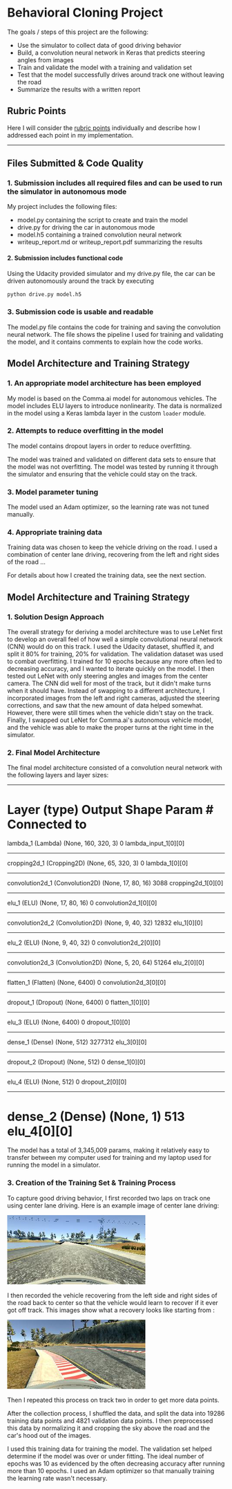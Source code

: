 # Behavioral Cloning Project

The goals / steps of this project are the following:
* Use the simulator to collect data of good driving behavior
* Build, a convolution neural network in Keras that predicts steering angles from images
* Train and validate the model with a training and validation set
* Test that the model successfully drives around track one without leaving the road
* Summarize the results with a written report


[//]: # (Image References)

[image1]: ./examples/center_2017_08_22_09_21_51_373.jpg "Center Lane"
[image2]: ./examples/center_2017_08_23_08_29_01_357.jpg "Recovering"

## Rubric Points
Here I will consider the [rubric points](https://review.udacity.com/#!/rubrics/432/view) individually and describe how I addressed each point in my implementation.  

---
## Files Submitted & Code Quality

### 1. Submission includes all required files and can be used to run the simulator in autonomous mode

My project includes the following files:
* model.py containing the script to create and train the model
* drive.py for driving the car in autonomous mode
* model.h5 containing a trained convolution neural network 
* writeup_report.md or writeup_report.pdf summarizing the results

#### 2. Submission includes functional code
Using the Udacity provided simulator and my drive.py file, the car can be driven autonomously around the track by executing 
```sh
python drive.py model.h5
```

### 3. Submission code is usable and readable

The model.py file contains the code for training and saving the convolution neural network. The file shows the pipeline I used for training and validating the model, and it contains comments to explain how the code works.

## Model Architecture and Training Strategy

### 1. An appropriate model architecture has been employed

My model is based on the Comma.ai model for autonomous vehicles. The model includes ELU layers to introduce nonlinearity. The data is normalized in the model using a Keras lambda layer in the custom `loader` module. 

### 2. Attempts to reduce overfitting in the model

The model contains dropout layers in order to reduce overfitting. 

The model was trained and validated on different data sets to ensure that the model was not overfitting. The model was tested by running it through the simulator and ensuring that the vehicle could stay on the track.

### 3. Model parameter tuning

The model used an Adam optimizer, so the learning rate was not tuned manually.

### 4. Appropriate training data

Training data was chosen to keep the vehicle driving on the road. I used a combination of center lane driving, recovering from the left and right sides of the road ... 

For details about how I created the training data, see the next section. 

## Model Architecture and Training Strategy

### 1. Solution Design Approach

The overall strategy for deriving a model architecture was to use LeNet first to develop an overall feel of how well a simple convolutional neural network (CNN) would do on this track. I used the Udacity dataset, shuffled it, and split it 80% for training, 20% for validation. The validation dataset was used to combat overfitting. I trained for 10 epochs because any more often led to decreasing accuracy, and I wanted to iterate quickly on the model. I then tested out LeNet with only steering angles and images from the center camera. The CNN did well for most of the track, but it didn't make turns when it should have. Instead of swapping to a different architecture, I incorporated images from the left and right cameras, adjusted the steering corrections, and saw that the new amount of data helped somewhat. However, there were still times when the vehicle didn't stay on the track. Finally, I swapped out LeNet for Comma.ai's autonomous vehicle model, and the vehicle was able to make the proper turns at the right time in the simulator.

### 2. Final Model Architecture

The final model architecture consisted of a convolution neural network with the following layers and layer sizes:

____________________________________________________________________________________________________
Layer (type)                     Output Shape          Param #     Connected to
====================================================================================================
lambda_1 (Lambda)                (None, 160, 320, 3)   0           lambda_input_1[0][0]
____________________________________________________________________________________________________
cropping2d_1 (Cropping2D)        (None, 65, 320, 3)    0           lambda_1[0][0]
____________________________________________________________________________________________________
convolution2d_1 (Convolution2D)  (None, 17, 80, 16)    3088        cropping2d_1[0][0]
____________________________________________________________________________________________________
elu_1 (ELU)                      (None, 17, 80, 16)    0           convolution2d_1[0][0]
____________________________________________________________________________________________________
convolution2d_2 (Convolution2D)  (None, 9, 40, 32)     12832       elu_1[0][0]
____________________________________________________________________________________________________
elu_2 (ELU)                      (None, 9, 40, 32)     0           convolution2d_2[0][0]
____________________________________________________________________________________________________
convolution2d_3 (Convolution2D)  (None, 5, 20, 64)     51264       elu_2[0][0]
____________________________________________________________________________________________________
flatten_1 (Flatten)              (None, 6400)          0           convolution2d_3[0][0]
____________________________________________________________________________________________________
dropout_1 (Dropout)              (None, 6400)          0           flatten_1[0][0]
____________________________________________________________________________________________________
elu_3 (ELU)                      (None, 6400)          0           dropout_1[0][0]
____________________________________________________________________________________________________
dense_1 (Dense)                  (None, 512)           3277312     elu_3[0][0]
____________________________________________________________________________________________________
dropout_2 (Dropout)              (None, 512)           0           dense_1[0][0]
____________________________________________________________________________________________________
elu_4 (ELU)                      (None, 512)           0           dropout_2[0][0]
____________________________________________________________________________________________________
dense_2 (Dense)                  (None, 1)             513         elu_4[0][0]
====================================================================================================

The model has a total of 3,345,009 params, making it relatively easy to transfer between my computer used for training and my laptop used for running the model in a simulator.


### 3. Creation of the Training Set & Training Process

To capture good driving behavior, I first recorded two laps on track one using center lane driving. Here is an example image of center lane driving:

![Center Lane Driving][image1]

I then recorded the vehicle recovering from the left side and right sides of the road back to center so that the vehicle would learn to recover if it ever got off track. This images show what a recovery looks like starting from :

![alt text][image2]

Then I repeated this process on track two in order to get more data points.

After the collection process, I shuffled the data, and split the data into 19286 training data points and 4821 validation data points. I then preprocessed this data by normalizing it and cropping the sky above the road and the car's hood out of the images.

I used this training data for training the model. The validation set helped determine if the model was over or under fitting. The ideal number of epochs was 10 as evidenced by the often decreasing accuracy after running more than 10 epochs.  I used an Adam optimizer so that manually training the learning rate wasn't necessary.
